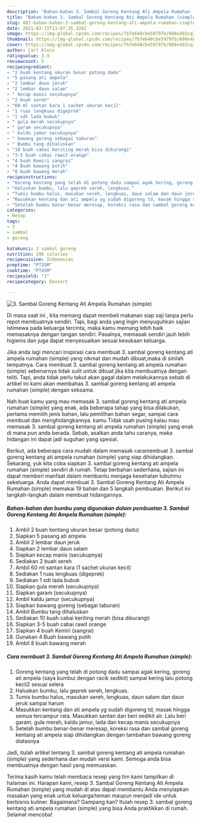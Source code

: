 ```yaml
---
description: "Bahan-bahan 3. Sambal Goreng Kentang Ati Ampela Rumahan (simple) yang lezat dan Mudah Dibuat"
title: "Bahan-bahan 3. Sambal Goreng Kentang Ati Ampela Rumahan (simple) yang lezat dan Mudah Dibuat"
slug: 801-bahan-bahan-3-sambal-goreng-kentang-ati-ampela-rumahan-simple-yang-lezat-dan-mudah-dibuat
date: 2021-03-15T13:07:35.326Z
image: https://img-global.cpcdn.com/recipes/7b7e648cbe59797b/680x482cq70/3-sambal-goreng-kentang-ati-ampela-rumahan-simple-foto-resep-utama.jpg
thumbnail: https://img-global.cpcdn.com/recipes/7b7e648cbe59797b/680x482cq70/3-sambal-goreng-kentang-ati-ampela-rumahan-simple-foto-resep-utama.jpg
cover: https://img-global.cpcdn.com/recipes/7b7e648cbe59797b/680x482cq70/3-sambal-goreng-kentang-ati-ampela-rumahan-simple-foto-resep-utama.jpg
author: Carl Klein
ratingvalue: 3.9
reviewcount: 5
recipeingredient:
- "2 buah kentang ukuran besar potong dadu"
- "5 pasang ati ampela"
- "2 lembar daun jeruk"
- "2 lembar daun salam"
- " kecap manis secukupnya"
- "2 buah sereh"
- "60 ml santan kara 1 sachet ukuran kecil"
- "1 ruas lengkuas digeprek"
- "1 sdt lada bubuk"
- " gula merah secukupnya"
- " garam secukupnya"
- " kaldu jamur secukupnya"
- " bawang goreng sebagai taburan"
- " Bumbu tang dihaluskan"
- "10 buah cabai keriting merah bisa dikurangi"
- "3-5 buah cabai rawit orange"
- "4 buah Kemiri sangrai"
- "4 Buah bawang putih"
- "8 buah bawang merah"
recipeinstructions:
- "Goreng kentang yang telah di potong dadu sampai agak kering, goreng ati ampela (saya bumbui dengan racik sedikit) sampai kering lalu potong kecil2 sesuai selera"
- "Haluskan bumbu, lalu geprek sereh, lengkuas."
- "Tumis bumbu halus, masukan sereh, lengkuas, daun salam dan daun jeruk sampai harum"
- "Masukkan kentang dan ati ampela yg sudah digoreng td, masak hingga semua tercampur rata. Masukkan santan dan beri sedikit air. Lalu beri garam, gula merah, kaldu jamur, lada dan kecap manis secukupnya"
- "Setelah bumbu benar-benar meresap, koreksi rasa dan sambal goreng kentang ati ampela siap dihidangkan dengan tambahan bawang goreng diatasnya"
categories:
- Resep
tags:
- 3
- sambal
- goreng

katakunci: 3 sambal goreng 
nutrition: 290 calories
recipecuisine: Indonesian
preptime: "PT35M"
cooktime: "PT45M"
recipeyield: "1"
recipecategory: Dessert

---
```



![3. Sambal Goreng Kentang Ati Ampela Rumahan (simple)](https://img-global.cpcdn.com/recipes/7b7e648cbe59797b/680x482cq70/3-sambal-goreng-kentang-ati-ampela-rumahan-simple-foto-resep-utama.jpg)

Di masa  saat ini , kita memang dapat membeli makanan siap saji tanpa perlu repot membuatnya sendiri. Tapi, bagi anda yang ingin menyuguhkan sajian istimewa pada keluarga tercinta, maka kamu memang lebih baik memasaknya dengan tangan sendiri. Pasalnya, memasak sendiri jauh lebih higienis dan juga dapat menyesuaikan sesuai kesukaan keluarga.

Jika anda lagi mencari inspirasi cara membuat 3. sambal goreng kentang ati ampela rumahan (simple) yang nikmat dan mudah dibuat,maka di sinilah tempatnya. Cara membuat 3. sambal goreng kentang ati ampela rumahan (simple)  sebenarnya tidak sulit untuk dibuat jika kita membuatnya dengan teliti. Tapi, anda tidak perlu takut akan gagal dalam melakukannya 
sebab di artikel ini kami akan membahas 3. sambal goreng kentang ati ampela rumahan (simple) dengan seksama.  



Nah buat kamu yang mau memasak 3. sambal goreng kentang ati ampela rumahan (simple) yang enak, ada beberapa tahap yang bisa dilakukan, pertama memilih jenis bahan, lalu pemilihan bahan segar, sampai cara membuat dan menghidangkannya. kamu Tidak usah pusing kalau mau memasak 3. sambal goreng kentang ati ampela rumahan (simple) yang enak di mana pun anda berada. Sebab, asalkan anda  tahu caranya, maka hidangan ini dapat jadi suguhan yang spesial.

Berikut, ada beberapa cara mudah dalam memasak caramembuat 3. sambal goreng kentang ati ampela rumahan (simple) yang siap dihidangkan. Sekarang, yuk kita coba siapkan 3. sambal goreng kentang ati ampela rumahan (simple) sendiri di rumah. Tetap berbahan sederhana, sajian ini dapat memberi manfaat dalam membantu menjaga kesehatan tubuhmu sekeluarga. Anda dapat membuat 3. Sambal Goreng Kentang Ati Ampela Rumahan (simple) memakai 19 bahan dan 5 langkah pembuatan. Berikut ini langkah-langkah dalam membuat hidangannya.

<!--inarticleads1-->

##### Bahan-bahan dan bumbu yang digunakan dalam pembuatan 3. Sambal Goreng Kentang Ati Ampela Rumahan (simple):

1. Ambil 2 buah kentang ukuran besar (potong dadu)
1. Siapkan 5 pasang ati ampela
1. Ambil 2 lembar daun jeruk
1. Siapkan 2 lembar daun salam
1. Siapkan  kecap manis (secukupnya)
1. Sediakan 2 buah sereh
1. Ambil 60 ml santan kara (1 sachet ukuran kecil)
1. Sediakan 1 ruas lengkuas (digeprek)
1. Sediakan 1 sdt lada bubuk
1. Siapkan  gula merah (secukupnya)
1. Siapkan  garam (secukupnya)
1. Ambil  kaldu jamur (secukupnya)
1. Siapkan  bawang goreng (sebagai taburan)
1. Ambil  Bumbu tang dihaluskan
1. Sediakan 10 buah cabai keriting merah (bisa dikurangi)
1. Siapkan 3-5 buah cabai rawit orange
1. Siapkan 4 buah Kemiri (sangrai)
1. Gunakan 4 Buah bawang putih
1. Ambil 8 buah bawang merah




<!--inarticleads2-->

##### Cara membuat 3. Sambal Goreng Kentang Ati Ampela Rumahan (simple):

1. Goreng kentang yang telah di potong dadu sampai agak kering, goreng ati ampela (saya bumbui dengan racik sedikit) sampai kering lalu potong kecil2 sesuai selera
1. Haluskan bumbu, lalu geprek sereh, lengkuas.
1. Tumis bumbu halus, masukan sereh, lengkuas, daun salam dan daun jeruk sampai harum
1. Masukkan kentang dan ati ampela yg sudah digoreng td, masak hingga semua tercampur rata. Masukkan santan dan beri sedikit air. Lalu beri garam, gula merah, kaldu jamur, lada dan kecap manis secukupnya
1. Setelah bumbu benar-benar meresap, koreksi rasa dan sambal goreng kentang ati ampela siap dihidangkan dengan tambahan bawang goreng diatasnya




Jadi, itulah artikel tentang  3. sambal goreng kentang ati ampela rumahan (simple)  yang sederhana dan mudah versi kami. Semoga anda bisa membuatnya dengan hasil yang memuaskan. 

Terima kasih kamu telah membaca resep yang tim kami tampilkan di halaman ini. Harapan kami, resep  3. Sambal Goreng Kentang Ati Ampela Rumahan (simple) yang mudah di atas dapat membantu Anda menyiapkan masakan yang enak untuk keluarga/teman maupun menjadi ide untuk berbisnis kuliner. Bagaimana? Gampang kan? Itulah resep 3. sambal goreng kentang ati ampela rumahan (simple) yang bisa Anda praktikkan di rumah. Selamat mencoba!

